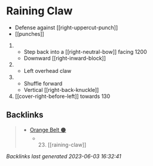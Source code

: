 # Raining Claw

- Defense against [[right-uppercut-punch]]
- [[punches]]

1. - Step back into a [[right-neutral-bow]] facing 1200
   - Downward [[right-inward-block]]
2. - Left overhead claw
3. - Shuffle forward
   - Vertical [[right-back-knuckle]]
4. [[cover-right-before-left]] towards 130

## Backlinks

> - [Orange Belt 🟠](..\belts\orange.md)
>   - 23. [[raining-claw]]

_Backlinks last generated 2023-06-03 16:32:41_
